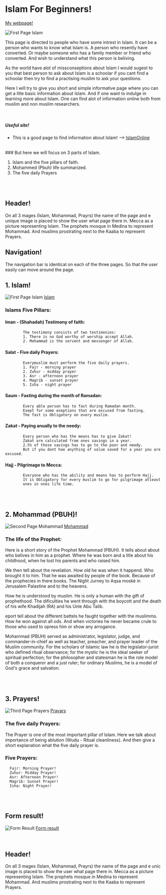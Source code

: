 # Islam For Beginners!
[My webpage!](https://miswaq.github.io/islam-for-beginners/)

![First Page Islam](/assets/images/readimage/amiresp.png)


<p>This page is directed to people who have some intrest in Islam.
It can be a person who wants to know what Islam is. A person who resently have converted. Or maybe someone who has a family member or friend who converted. And wish to understand what this person is beliving.</p> 

<p>As the world have alot of missconseptions about Islam I would sugest to you that best person to ask about Islam is a schoolar if you cant find a schoolar then try to find a practising muslim to ask your questions.</p>

<p>Here I will try to give you short and simple informative page where you can get a litle basic information about Islam. And if one want to indulge in learning more about Islam.
One can find alot of information online both from muslim and non muslim researchers.</p>
<br>

##### Useful site!
* This is a good page to find information about Islam! --> [IslamOnline](https://islamonline.net/en/category/discover-islam/)
<br>
### But here we will focus on 3 parts of Islam.

1. Islam and the five pillars of faith.
2. Mohammed (Pbuh) life summarized.
3. The five daily Prayers
<br>
<br>

## Header!

<p>On all 3 mages (Islam, Mohammad, Prayrs) the name of the page and e unique image is placed to show the user what page there in. Mecca as a picture representing Islam. The prophets mosque in Medina to represent Mohammad. And muslims prostrating next to the Kaaba to represent Prayers.</p>

## Navigation!

<p>The navigation bar is identical on each of the three pages. So that the user easily can move around the page.</p>

## 1. Islam!

![First Page Islam](/assets/images/readimage/Iread.png)
[Islam](https://miswaq.github.io/islam-for-beginners/)

### Islams Five Pillars:

   #### Iman - (Shahadah) Testimony of faith:
            The testimony consists of two testimonies:
            1. There is no God worthy of worship accept Allah.
            2. Mohammad is the servent and messenger of Allah.
         
   #### Salat - Five daily Prayers:
            Everymuslim must perform the five daily prayers.
            1. Fajr - morning prayer
            2. Zuhur - midday prayer
            3. Asr - afternoon prayer
            4. Magrib - sunset prayer
            5. Isha - night prayer
          
  #### Saum - Fasting during the month of Ramadan:
            Every able person has to fast during Ramadan month.
            Exept for some exeptions that are excused from fasting.
            The fast is Obligatory on every muslim.
            
  #### Zakat - Paying anually to the needy:
            Every person who has the means has to give Zakat!
            Zakat are calculated from ones savings in a year.
            2.5% of those savings has to go to the poor and needy.
            But if you dont hae anything of value saved for a year you are excused.
            
  #### Hajj - Pilgrimage to Mecca:
            Everyone who has the ability and means has to perform Hajj.
            It is Obligatory for every muslim to go for pilgrimage atleast
            ones in ones life time.
<br>
<br>

## 2. Mohammad (PBUH)!

![Second Page Mohammad](/assets/images/readimage/Mread.png)
[Mohammad](https://miswaq.github.io/islam-for-beginners/mohammad.html)

### The life of the Prophet:

<p>Here is a short story of the Prophet Mohammad (PBUH). It tells about about who belives in him as a prophet. Where he was born and a litle about his childhood, when he lost his parents and who raised him.</p>

<p>We then tell about the revelation. How old he was when it happend. Who brought it to him. That he was awaited by people of the book. Because of the prophecies in there books. The Night Jurney to Aqsa moské in Jerusalem Palastine and to the heavens.</p>

<p>How he is understood by muslim. He is only a human with the gift of prophethood. The dificulties he went through with the boycott and the death of his wife Khadijah (RA) and his Unle Abu Talib.</p>

<p>eport tell about the different battels he faught together with the muslimms. How he won against all ods. And when victories he never became crule to those who used to opress him or show any arrogance.</p>

<p>Mohammad (PBUH) served as administrator, legislator, judge, and commander-in-chief as well as teacher, preacher, and prayer leader of the Muslim community. For the scholars of Islamic law he is the legislator-jurist who defined ritual observance; for the mystic he is the ideal seeker of spiritual perfection; for the philosopher and statesman he is the role model of both a conqueror and a just ruler; for ordinary Muslims, he is a model of God's grace and salvation.</p>
<br>
<br>

## 3. Prayers!

![Third Page Prayers](/assets/images/readimage/Pread.png)
[Prayars](https://miswaq.github.io/islam-for-beginners/prayers.html)

### The five daily Prayers:

<p>The Prayer is one of the most important pillar of Islam.
Here we talk about importance of being ablution (Wudu - Ritual cleanliness). And then give a short explanation what the five daily prayer is.</p>

   ### Five Prayers: ###
   
      Fajr: Morning Prayer! 
      Zuhur: Midday Prayer!
      Asr: Afternoon Prayer!
      Magrib: Sunset Prayer!
      Isha: Night Prayer!
<br>
<br>

## Form result!

![Form Result](/assets/images/readimage/Fread.png)
[Form result](https://miswaq.github.io/islam-for-beginners/result.html?fname=and&lname=adn&email=adn%40ds.se&check=No&submit=Submit)
<br>
<br>
<br>

## Header!

   <p>On all 3 mages (Islam, Mohammad, Prayrs) the name of the page and e unic image is placed to show the user what page there in. Mecca as a picture representing Islam. The prophets mosque in Medina to represent Mohammad. And muslims prostrating next to the Kaaba to represent Prayers.

   
   




















